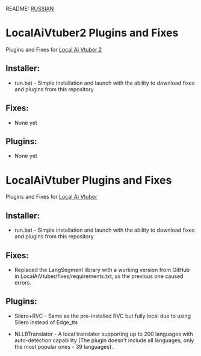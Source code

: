 README: [RUSSIAN](README.md)
# LocalAiVtuber2 Plugins and Fixes
Plugins and Fixes for [Local Ai Vtuber 2](https://github.com/0Xiaohei0/LocalAIVtuber2)

## Installer:
- run.bat - Simple installation and launch with the ability to download fixes and plugins from this repository

## Fixes:
- None yet

## Plugins:
- None yet





# LocalAiVtuber Plugins and Fixes
Plugins and Fixes for [Local Ai Vtuber](https://github.com/0Xiaohei0/LocalAIVtuber)

## Installer:
- run.bat - Simple installation and launch with the ability to download fixes and plugins from this repository

## Fixes:
- Replaced the LangSegment library with a working version from GitHub in LocalAiVtuber/fixes/requirements.txt, as the previous one caused errors.

## Plugins:
- Silero+RVC - Same as the pre-installed RVC but fully local due to using Silero instead of Edge_tts

- NLLBTranslator - A local translator supporting up to 200 languages with auto-detection capability (The plugin doesn't include all languages, only the most popular ones - 39 languages).

